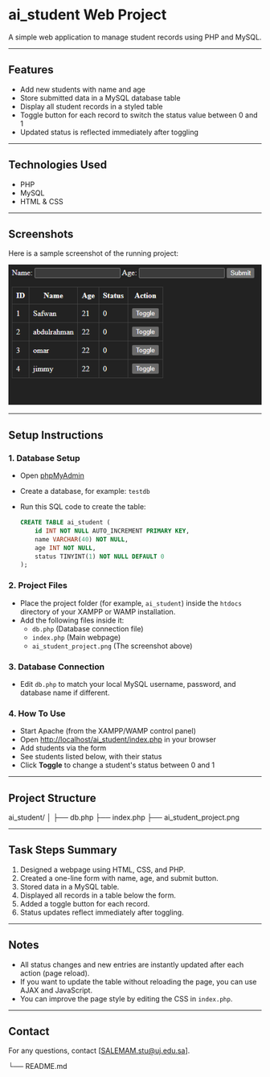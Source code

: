 # ai_student Web Project

A simple web application to manage student records using PHP and MySQL.

---

## Features

- Add new students with name and age
- Store submitted data in a MySQL database table
- Display all student records in a styled table
- Toggle button for each record to switch the status value between 0 and 1
- Updated status is reflected immediately after toggling

---

## Technologies Used

- PHP
- MySQL
- HTML & CSS

---

## Screenshots

Here is a sample screenshot of the running project:

![ai_student project screenshot](ai_student_project.png)

---

## Setup Instructions

### 1. Database Setup

- Open [phpMyAdmin](http://localhost/phpmyadmin)
- Create a database, for example: `testdb`
- Run this SQL code to create the table:

    ```sql
    CREATE TABLE ai_student (
        id INT NOT NULL AUTO_INCREMENT PRIMARY KEY,
        name VARCHAR(40) NOT NULL,
        age INT NOT NULL,
        status TINYINT(1) NOT NULL DEFAULT 0
    );
    ```

### 2. Project Files

- Place the project folder (for example, `ai_student`) inside the `htdocs` directory of your XAMPP or WAMP installation.
- Add the following files inside it:
    - `db.php` (Database connection file)
    - `index.php` (Main webpage)
    - `ai_student_project.png` (The screenshot above)

### 3. Database Connection

- Edit `db.php` to match your local MySQL username, password, and database name if different.

### 4. How To Use

- Start Apache (from the XAMPP/WAMP control panel)
- Open [http://localhost/ai_student/index.php](http://localhost/ai_student/index.php) in your browser
- Add students via the form
- See students listed below, with their status
- Click **Toggle** to change a student's status between 0 and 1

---

## Project Structure

ai_student/
│
├── db.php
├── index.php
├── ai_student_project.png


---

## Task Steps Summary

1. Designed a webpage using HTML, CSS, and PHP.
2. Created a one-line form with name, age, and submit button.
3. Stored data in a MySQL table.
4. Displayed all records in a table below the form.
5. Added a toggle button for each record.
6. Status updates reflect immediately after toggling.

---

## Notes

- All status changes and new entries are instantly updated after each action (page reload).
- If you want to update the table without reloading the page, you can use AJAX and JavaScript.
- You can improve the page style by editing the CSS in `index.php`.

---

## Contact

For any questions, contact [SALEMAM.stu@uj.edu.sa].


└── README.md
